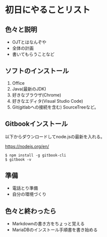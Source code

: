 # 初日にやることリスト

## 色々と説明

- OJTとはなんぞや
- 全体の計画
- 書いてもらうことなど

## ソフトのインストール

1. Office
2. Java(最新のJDK)
3. 好きなブラウザ(Chrome)
4. 好きなエディタ(Visual Studio Code)
5. Git(gitlabへの接続を含む)
    SourceTreeなど。

## Gitbookインストール

以下からダウンロードしてnode.jsの最新を入れる。

https://nodejs.org/en/

```shell
$ npm install -g gitbook-cli
$ gitbook -v   
```


## 準備

- 電話とり準備
- 自分の環境づくり

## 色々と終わったら

- Markdownの書き方をちょっと覚える
- MariaDBのインストール手順書を書き始める
